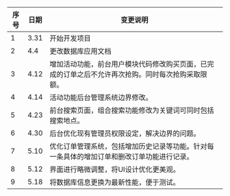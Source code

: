 | 序号 | 日期 | 变更说明                                                     |
| ---- | ---- | ------------------------------------------------------------ |
| 1    | 3.31 | 开始开发项目                                                 |
| 2    | 4.4  | 更改数据库应用文档                                           |
| 3    | 4.12 | 增加活动功能，前台用户模块代码修改购买页面，已完成的订单之后不允许再次抢购。同时每次抢购采取限额。 |
| 4    | 4.14 | 活动功能后台管理系统边界修改。                               |
| 5    | 4.23 | 前台搜索页面，组合搜索功能修改为关键词可同时包括搜索地点。   |
| 6    | 4.30 | 后台优化现有管理员权限设定，解决边界的问题。                 |
| 7    | 5.10 | 优化订单管理系统，包括增加历史记录等功能。针对每一条具体的增加订单和删改订单功能进行记录。 |
| 8    | 5.12 | 界面进行略微调整，将UI设计优化更美观。                       |
| 9    | 5.18 | 将数据库信息更换为最新性能，便于测试。                       |


